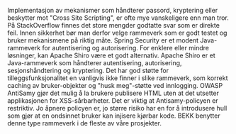 Implementasjon av mekanismer som håndterer passord, kryptering eller beskytter mot "Cross Site Scripting", er ofte mye vanskeligere enn man tror. På StackOverflow finnes det store mengder godtatte svar som er direkte feil. Innen sikkerhet bør man derfor velge rammeverk som er godt testet og bruker mekanismene på riktig måte. Spring Security er et modent Java-rammeverk for autentisering og autorisering.  For enklere eller mindre løsninger, kan Apache Shiro være et godt alternativ. Apache Shiro er et Java-rammeverk som håndterer autentisering, autorisering, sesjonshåndtering og kryptering. Det har god støtte for tilleggsfunksjonalitet en vanligvis ikke finner i slike rammeverk, som korrekt caching av bruker-objekter og "husk meg"-støtte ved innlogging. OWASP AntiSamy gjør det mulig å la brukere publisere HTML uten at det utsetter applikasjonen for XSS-sårbarheter. Det er viktig at Antisamy-policyen er restriktiv. Jo åpnere policyen er, jo større risiko har en for å introdusere hull som gjør at en ondsinnet bruker kan injisere kjørbar kode. BEKK benytter denne type rammeverk i de fleste av våre prosjekter.